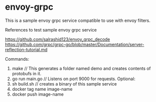 # envoy-grpc
This is a sample envoy grpc service compatible to use with envoy filters.

References to test sample envoy grpc service

https://github.com/salrashid123/envoy_grpc_decode
https://github.com/grpc/grpc-go/blob/master/Documentation/server-reflection-tutorial.md

Commands:
1. make // This generates a folder named demo and creates contents of protobufs in it.
2. go run main.go // Listens on port 9000 for requests. Optional:
3. sh build.sh // creates a binary of this sample service
4. docker tag name image-name
5. docker push image-name
